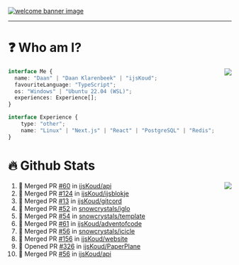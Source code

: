 <h1 align="center" style="display:none;"></h1>

<a href="https://ijskoud.dev/"><img src="https://cdn.ijskoud.dev/files/IIcds5oPKl.png" alt="welcome banner image" /></a>

---

# ❓ Who am I?

<img align="right" src="http://gh-stats.ijskoud.dev/api/top-langs?username=ijsKoud&cache_seconds=1800&layout=compact&hide_border=true&hide_rank=true&show_icons=true&theme=dark&title_color=ffffff&hide_border=true&locale=en" />

```typescript
interface Me {
  name: "Daan" | "Daan Klarenbeek" | "ijsKoud";
  favouriteLanguage: "TypeScript";
  os: "Windows" | "Ubuntu 22.04 (WSL)";
  experiences: Experience[];
}

interface Experience {
    type: "other";
    name: "Linux" | "Next.js" | "React" | "PostgreSQL" | "Redis";
}
```

# 🔥 Github Stats

<img align="right" src="http://gh-stats.ijskoud.dev/api? username=ijsKoud&cache_seconds=1800&hide_border=true&hide_rank=true&show_icons=true&theme=dark&title_color=ffffff&hide_border=true&locale=en">

<!--START_SECTION:activity-->
1. 🎉 Merged PR [#60](https://github.com/ijsKoud/api/pull/60) in [ijsKoud/api](https://github.com/ijsKoud/api)
2. 🎉 Merged PR [#124](https://github.com/ijsKoud/ijsblokje/pull/124) in [ijsKoud/ijsblokje](https://github.com/ijsKoud/ijsblokje)
3. 🎉 Merged PR [#13](https://github.com/ijsKoud/gitcord/pull/13) in [ijsKoud/gitcord](https://github.com/ijsKoud/gitcord)
4. 🎉 Merged PR [#52](https://github.com/snowcrystals/iglo/pull/52) in [snowcrystals/iglo](https://github.com/snowcrystals/iglo)
5. 🎉 Merged PR [#54](https://github.com/snowcrystals/template/pull/54) in [snowcrystals/template](https://github.com/snowcrystals/template)
6. 🎉 Merged PR [#61](https://github.com/ijsKoud/adventofcode/pull/61) in [ijsKoud/adventofcode](https://github.com/ijsKoud/adventofcode)
7. 🎉 Merged PR [#56](https://github.com/snowcrystals/icicle/pull/56) in [snowcrystals/icicle](https://github.com/snowcrystals/icicle)
8. 🎉 Merged PR [#156](https://github.com/ijsKoud/website/pull/156) in [ijsKoud/website](https://github.com/ijsKoud/website)
9. 💪 Opened PR [#326](https://github.com/ijsKoud/PaperPlane/pull/326) in [ijsKoud/PaperPlane](https://github.com/ijsKoud/PaperPlane)
10. 🎉 Merged PR [#56](https://github.com/ijsKoud/api/pull/56) in [ijsKoud/api](https://github.com/ijsKoud/api)
<!--END_SECTION:activity-->

<h1 align="center" style="display:none;"></h1>
